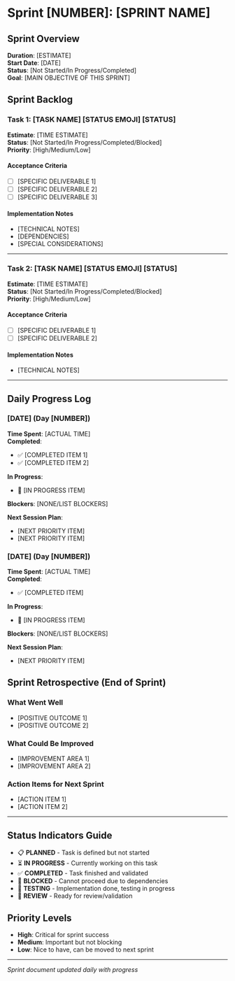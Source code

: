 # Sprint [NUMBER]: [SPRINT NAME]

## Sprint Overview
**Duration**: [ESTIMATE]  
**Start Date**: [DATE]  
**Status**: [Not Started/In Progress/Completed]  
**Goal**: [MAIN OBJECTIVE OF THIS SPRINT]

## Sprint Backlog

### Task 1: [TASK NAME] [STATUS EMOJI] **[STATUS]**
**Estimate**: [TIME ESTIMATE]  
**Status**: [Not Started/In Progress/Completed/Blocked]  
**Priority**: [High/Medium/Low]

#### Acceptance Criteria
- [ ] [SPECIFIC DELIVERABLE 1]
- [ ] [SPECIFIC DELIVERABLE 2]
- [ ] [SPECIFIC DELIVERABLE 3]

#### Implementation Notes
- [TECHNICAL NOTES]
- [DEPENDENCIES]
- [SPECIAL CONSIDERATIONS]

---

### Task 2: [TASK NAME] [STATUS EMOJI] **[STATUS]**
**Estimate**: [TIME ESTIMATE]  
**Status**: [Not Started/In Progress/Completed/Blocked]  
**Priority**: [High/Medium/Low]

#### Acceptance Criteria
- [ ] [SPECIFIC DELIVERABLE 1]
- [ ] [SPECIFIC DELIVERABLE 2]

#### Implementation Notes
- [TECHNICAL NOTES]

---

## Daily Progress Log

### [DATE] (Day [NUMBER])
**Time Spent**: [ACTUAL TIME]  
**Completed**:
- ✅ [COMPLETED ITEM 1]
- ✅ [COMPLETED ITEM 2]

**In Progress**:
- 🔄 [IN PROGRESS ITEM]

**Blockers**: [NONE/LIST BLOCKERS]

**Next Session Plan**:
- [NEXT PRIORITY ITEM]
- [NEXT PRIORITY ITEM]

### [DATE] (Day [NUMBER])
**Time Spent**: [ACTUAL TIME]  
**Completed**:
- ✅ [COMPLETED ITEM]

**In Progress**:
- 🔄 [IN PROGRESS ITEM]

**Blockers**: [NONE/LIST BLOCKERS]

**Next Session Plan**:
- [NEXT PRIORITY ITEM]

## Sprint Retrospective (End of Sprint)

### What Went Well
- [POSITIVE OUTCOME 1]
- [POSITIVE OUTCOME 2]

### What Could Be Improved
- [IMPROVEMENT AREA 1]
- [IMPROVEMENT AREA 2]

### Action Items for Next Sprint
- [ACTION ITEM 1]
- [ACTION ITEM 2]

---

## Status Indicators Guide
- 📋 **PLANNED** - Task is defined but not started
- ⏳ **IN PROGRESS** - Currently working on this task
- ✅ **COMPLETED** - Task finished and validated
- 🚫 **BLOCKED** - Cannot proceed due to dependencies
- 🧪 **TESTING** - Implementation done, testing in progress
- 📝 **REVIEW** - Ready for review/validation

## Priority Levels
- **High**: Critical for sprint success
- **Medium**: Important but not blocking
- **Low**: Nice to have, can be moved to next sprint

---
*Sprint document updated daily with progress*
